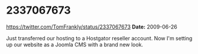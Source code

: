 # 2337067673
https://twitter.com/TomFrankly/status/2337067673
**Date:** 2009-06-26

Just transferred our hosting to a Hostgator reseller account. Now I'm setting up our website as a Joomla CMS with a brand new look.
